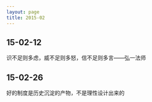 ```yaml
---
layout: page
title: 2015-02
---
```


## 15-02-12

识不足则多虑，威不足则多怒，信不足则多言——弘一法师

## 15-02-26

好的制度是历史沉淀的产物，不是理性设计出来的
